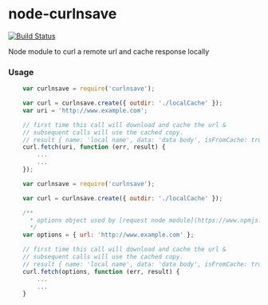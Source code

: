 node-curlnsave
==============

[![Build Status](https://travis-ci.org/skoranga/node-curlnsave.png)](https://travis-ci.org/skoranga/node-curlnsave)


Node module to curl a remote url and cache response locally


### Usage

```javascript
    var curlnsave = require('curlnsave');

    var curl = curlnsave.create({ outdir: './localCache' });
    var uri = 'http://www.example.com';

    // first time this call will download and cache the url &
    // subsequent calls will use the cached copy.
    // result { name: 'local name', data: 'data body', isFromCache: true|false}
    curl.fetch(uri, function (err, result) {
        ...
        ...
    });
```

```javascript
    var curlnsave = require('curlnsave');

    var curl = curlnsave.create({ outdir: './localCache' });

    /**
      * options object used by [request node module](https://www.npmjs.com/package/request)
      */
    var options = { url: 'http://www.example.com' };

    // first time this call will download and cache the url &
    // subsequent calls will use the cached copy.
    // result { name: 'local name', data: 'data body', isFromCache: true|false}
    curl.fetch(options, function (err, result) {
        ...
        ...
    }
```
